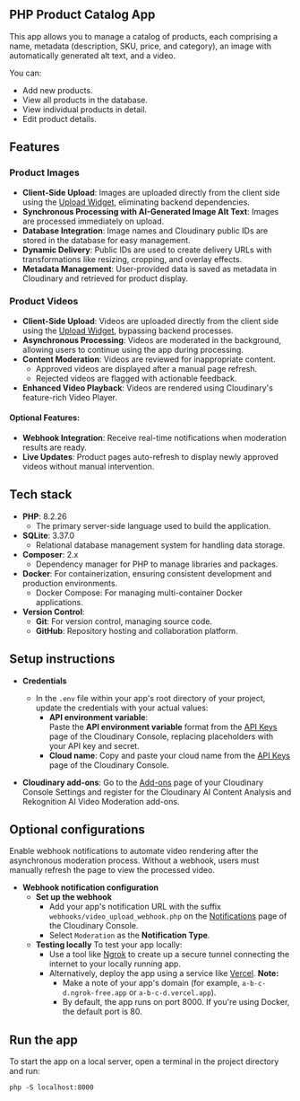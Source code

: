 ## PHP Product Catalog App

This app allows you to manage a catalog of products, each comprising a name, metadata (description, SKU, price, and category), an image with automatically generated alt text, and a video.

You can:

* Add new products.
* View all products in the database.
* View individual products in detail.
* Edit product details.

## Features

### Product Images

* **Client-Side Upload**: Images are uploaded directly from the client side using the [Upload Widget](https://cloudinary.com/documentation/upload_widget), eliminating backend dependencies. 
* **Synchronous Processing with AI-Generated Image Alt Text**: Images are processed immediately on upload.
* **Database Integration**: Image names and Cloudinary public IDs are stored in the database for easy management.
* **Dynamic Delivery**: Public IDs are used to create delivery URLs with transformations like resizing, cropping, and overlay effects.
* **Metadata Management**: User-provided data is saved as metadata in Cloudinary and retrieved for product display.

### Product Videos

* **Client-Side Upload**: Videos are uploaded directly from the client side using the [Upload Widget](https://cloudinary.com/documentation/upload_widget), bypassing backend processes.
* **Asynchronous Processing**: Videos are moderated in the background, allowing users to continue using the app during processing.
* **Content Moderation**: Videos are reviewed for inappropriate content.
    * Approved videos are displayed after a manual page refresh.
    * Rejected videos are flagged with actionable feedback.
* **Enhanced Video Playback**: Videos are rendered using Cloudinary's feature-rich Video Player.
  
#### **Optional Features**:

* **Webhook Integration**: Receive real-time notifications when moderation results are ready.
* **Live Updates**: Product pages auto-refresh to display newly approved videos without manual intervention.


## Tech stack

- **PHP**: 8.2.26
  - The primary server-side language used to build the application.
- **SQLite**: 3.37.0
  - Relational database management system for handling data storage.
- **Composer**: 2.x
  - Dependency manager for PHP to manage libraries and packages.
- **Docker**: For containerization, ensuring consistent development and production environments.
  - Docker Compose: For managing multi-container Docker applications.
- **Version Control**:
  - **Git**: For version control, managing source code.
  - **GitHub**: Repository hosting and collaboration platform.

## Setup instructions

* **Credentials**
  * In the `.env` file within your app's root directory of your project, update the credentials with your actual values:
    * **API environment variable**:<br/>Paste the **API environment variable** format from the [API Keys](https://console.cloudinary.com/settings/api-keys) page of the Cloudinary Console, replacing placeholders with your API key and secret.
    * **Cloud name**: Copy and paste your cloud name from the [API Keys](https://console.cloudinary.com/settings/api-keys) page of the Cloudinary Console.
  
* **Cloudinary add-ons**: Go to the [Add-ons](https://console.cloudinary.com/settings/addons) page of your Cloudinary Console Settings and register for the Cloudinary AI Content Analysis and Rekognition AI Video Moderation add-ons.

## Optional configurations

Enable webhook notifications to automate video rendering after the asynchronous moderation process. Without a webhook, users must manually refresh the page to view the processed video.

* **Webhook notification configuration**
  * **Set up the webhook**
    * Add your app's notification URL with the suffix `webhooks/video_upload_webhook.php` on the [Notifications](https://console.cloudinary.com/settings/webhooks) page of the Cloudinary Console.
    * Select `Moderation` as the **Notification Type**. 
  * **Testing locally**
    To test your app locally: 
    * Use a tool like [Ngrok](https://ngrok.com/) to create up a secure tunnel connecting the internet to your locally running app.
    * Alternatively, deploy the app using a service like [Vercel](https://vercel.com/). 
    **Note:** 
      * Make a note of your app's domain (for example, `a-b-c-d.ngrok-free.app` or `a-b-c-d.vercel.app`). 
      * By default, the app runs on port 8000. If you're using Docker, the default port is 80.
  
## Run the app

To start the app on a local server, open a terminal in the project directory and run: 

```
php -S localhost:8000
```